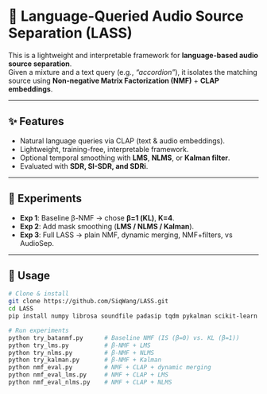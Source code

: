 # 🎵 Language-Queried Audio Source Separation (LASS)

This is a lightweight and interpretable framework for **language-based audio source separation**.  
Given a mixture and a text query (e.g., *“accordion”*), it isolates the matching source using **Non-negative Matrix Factorization (NMF)** + **CLAP embeddings**.

---

## ✨ Features
- Natural language queries via CLAP (text & audio embeddings).
- Lightweight, training-free, interpretable framework.
- Optional temporal smoothing with **LMS**, **NLMS**, or **Kalman filter**.
- Evaluated with **SDR, SI-SDR, and SDRi**.

---

<!-- ## 📂 Code Overview
.
├── nmf_eval.py         # NMF + CLAP with dynamic merging
├── nmf_eval_lms.py     # NMF + CLAP + LMS smoothing
├── nmf_eval_nlms.py    # NMF + CLAP + NLMS smoothing
├── try_batanmf.py      # Baseline β-NMF (IS vs KL divergence)
├── try_lms.py          # NMF + LMS smoothing
├── try_nlms.py         # NMF + NLMS smoothing
├── try_kalman.py       # NMF + Kalman smoothing
└── README.md

--- -->

## 🧪 Experiments
- **Exp 1**: Baseline β-NMF → chose **β=1 (KL)**, **K=4**.  
- **Exp 2**: Add mask smoothing (**LMS / NLMS / Kalman**).  
- **Exp 3**: Full LASS → plain NMF, dynamic merging, NMF+filters, vs AudioSep.  

---

## 🚀 Usage
```bash
# Clone & install
git clone https://github.com/SiqWang/LASS.git
cd LASS
pip install numpy librosa soundfile padasip tqdm pykalman scikit-learn torch

# Run experiments
python try_batanmf.py      # Baseline NMF (IS (β=0) vs. KL (β=1))
python try_lms.py          # β-NMF + LMS
python try_nlms.py         # β-NMF + NLMS
python try_kalman.py       # β-NMF + Kalman
python nmf_eval.py         # NMF + CLAP + dynamic merging
python nmf_eval_lms.py     # NMF + CLAP + LMS
python nmf_eval_nlms.py    # NMF + CLAP + NLMS
```
